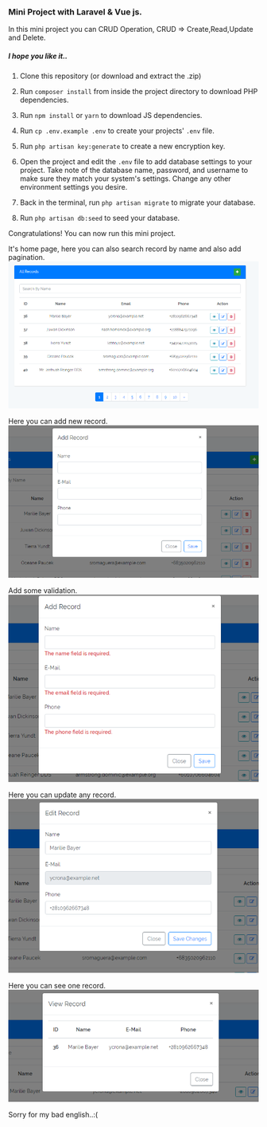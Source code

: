 ### Mini Project with Laravel & Vue js.

In this mini project you can CRUD Operation, CRUD => Create,Read,Update and Delete.

##### I hope you like it..

1. Clone this repository (or download and extract the .zip)

2. Run `composer install` from inside the project directory to download PHP dependencies.

3. Run `npm install` or `yarn` to download JS dependencies.

4. Run `cp .env.example .env` to create your projects' `.env` file.

5. Run `php artisan key:generate` to create a new encryption key.

6. Open the project and edit the `.env` file to add database settings to your project. Take note of the database name, password, and username to make sure they match your system's settings. Change any other environment settings you desire.

7. Back in the terminal, run `php artisan migrate` to migrate your database.
8. Run `php artisan db:seed` to seed your database.

Congratulations! You can now run this mini project.

It's home page, here you can also search record by name and also add pagination.
![Home Page](screenshots/Capture.PNG)

Here you can add new record.
![New Record](screenshots/1.PNG)

Add some validation.
![Validation](screenshots/2.PNG)

Here you can update any record.
![Update](screenshots/4.PNG)

Here you can see one record.
![Single](screenshots/3.PNG)

Sorry for my bad english..:(